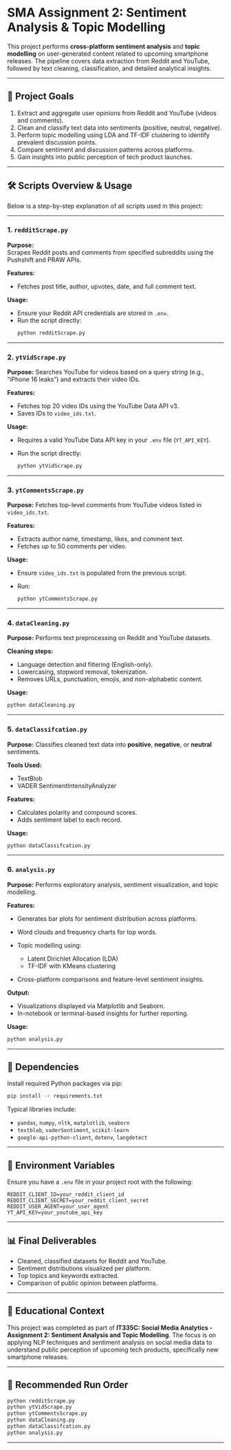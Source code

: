 # SMA Assignment 2: Sentiment Analysis & Topic Modelling

This project performs **cross-platform sentiment analysis** and **topic modelling** on user-generated content related to upcoming smartphone releases. The pipeline covers data extraction from Reddit and YouTube, followed by text cleaning, classification, and detailed analytical insights.

---

## 📌 Project Goals

1. Extract and aggregate user opinions from Reddit and YouTube (videos and comments).
2. Clean and classify text data into sentiments (positive, neutral, negative).
3. Perform topic modelling using LDA and TF-IDF clustering to identify prevalent discussion points.
4. Compare sentiment and discussion patterns across platforms.
5. Gain insights into public perception of tech product launches.

---

## 🛠️ Scripts Overview & Usage

Below is a step-by-step explanation of all scripts used in this project:

---

### 1. `redditScrape.py`

**Purpose:**  
Scrapes Reddit posts and comments from specified subreddits using the Pushshift and PRAW APIs.

**Features:**
- Fetches post title, author, upvotes, date, and full comment text.

**Usage:**
- Ensure your Reddit API credentials are stored in `.env`.
- Run the script directly:
  ```bash
  python redditScrape.py
  ```

---

### 2. `ytVidScrape.py`

**Purpose:**
Searches YouTube for videos based on a query string (e.g., “iPhone 16 leaks”) and extracts their video IDs.

**Features:**

* Fetches top 20 video IDs using the YouTube Data API v3.
* Saves IDs to `video_ids.txt`.

**Usage:**

* Requires a valid YouTube Data API key in your `.env` file (`YT_API_KEY`).
* Run the script directly:

  ```bash
  python ytVidScrape.py
  ```

---

### 3. `ytCommentsScrape.py`

**Purpose:**
Fetches top-level comments from YouTube videos listed in `video_ids.txt`.

**Features:**

* Extracts author name, timestamp, likes, and comment text.
* Fetches up to 50 comments per video.

**Usage:**

* Ensure `video_ids.txt` is populated from the previous script.
* Run:

  ```bash
  python ytCommentsScrape.py
  ```

---

### 4. `dataCleaning.py`

**Purpose:**
Performs text preprocessing on Reddit and YouTube datasets.

**Cleaning steps:**

* Language detection and filtering (English-only).
* Lowercasing, stopword removal, tokenization.
* Removes URLs, punctuation, emojis, and non-alphabetic content.

**Usage:**

```bash
python dataCleaning.py
```

---

### 5. `dataClassifcation.py`

**Purpose:**
Classifies cleaned text data into **positive**, **negative**, or **neutral** sentiments.

**Tools Used:**

* TextBlob
* VADER SentimentIntensityAnalyzer

**Features:**

* Calculates polarity and compound scores.
* Adds sentiment label to each record.

**Usage:**

```bash
python dataClassifcation.py
```

---

### 6. `analysis.py`

**Purpose:**
Performs exploratory analysis, sentiment visualization, and topic modelling.

**Features:**

* Generates bar plots for sentiment distribution across platforms.
* Word clouds and frequency charts for top words.
* Topic modelling using:

  * Latent Dirichlet Allocation (LDA)
  * TF-IDF with KMeans clustering
* Cross-platform comparisons and feature-level sentiment insights.

**Output:**

* Visualizations displayed via Matplotlib and Seaborn.
* In-notebook or terminal-based insights for further reporting.

**Usage:**

```bash
python analysis.py
```

---

## 📂 Dependencies

Install required Python packages via pip:

```bash
pip install -r requirements.txt
```

Typical libraries include:

* `pandas`, `numpy`, `nltk`, `matplotlib`, `seaborn`
* `textblob`, `vaderSentiment`, `scikit-learn`
* `google-api-python-client`, `dotenv`, `langdetect`

---

## 🔐 Environment Variables

Ensure you have a `.env` file in your project root with the following:

```env
REDDIT_CLIENT_ID=your_reddit_client_id
REDDIT_CLIENT_SECRET=your_reddit_client_secret
REDDIT_USER_AGENT=your_user_agent
YT_API_KEY=your_youtube_api_key
```

---

## 📊 Final Deliverables

* Cleaned, classified datasets for Reddit and YouTube.
* Sentiment distributions visualized per platform.
* Top topics and keywords extracted.
* Comparison of public opinion between platforms.

---

## 🧠 Educational Context

This project was completed as part of **IT335C: Social Media Analytics - Assignment 2: Sentiment Analysis and Topic Modelling**.
The focus is on applying NLP techniques and sentiment analysis on social media data to understand public perception of upcoming tech products, specifically new smartphone releases.

---

## 🔄 Recommended Run Order

```bash
python redditScrape.py
python ytVidScrape.py
python ytCommentsScrape.py
python dataCleaning.py
python dataClassifcation.py
python analysis.py
```

---